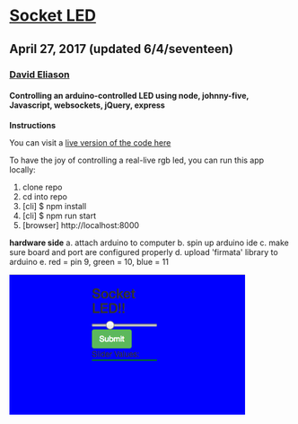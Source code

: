 # [Socket LED](https://locallycontrolledsocketled.herokuapp.com/)
## April 27, 2017 (updated 6/4/seventeen)
### [David Eliason](http://www.deliason.com)
#### Controlling an arduino-controlled LED using node, johnny-five, Javascript, websockets, jQuery, express

**Instructions**

You can visit a [live version of the code here](https://locallycontrolledsocketled.herokuapp.com/)

To have the joy of controlling a real-live rgb led, you can run this app locally:

1. clone repo
2. cd into repo
3. [cli] $ npm install
4. [cli] $ npm run start 
5. [browser] http://localhost:8000

**hardware side**
a. attach arduino to computer
b. spin up arduino ide
c. make sure board and port are configured properly
d. upload 'firmata' library to arduino
e. red = pin 9, green = 10, blue = 11

![locallycontrolledsocketled](locallycontrolledsocketled.png)
